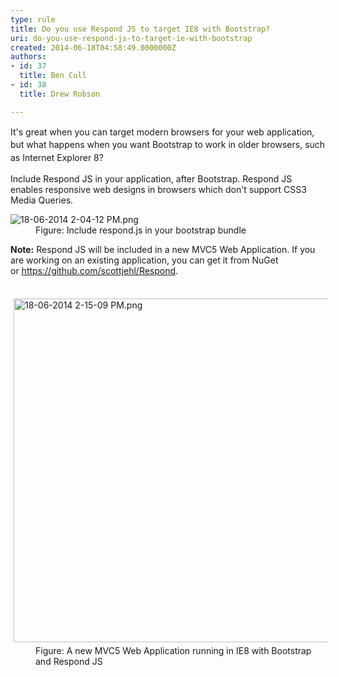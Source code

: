 ```yaml
---
type: rule
title: Do you use Respond JS to target IE8 with Bootstrap?
uri: do-you-use-respond-js-to-target-ie-with-bootstrap
created: 2014-06-18T04:58:49.0000000Z
authors:
- id: 37
  title: Ben Cull
- id: 38
  title: Drew Robson

---
```




<span class='intro'> <p><span style="line-height&#58;20.799999237060547px;">It's great when you can target modern browsers for your web application, but what happens when you want Bootstrap to work in older browsers, such as Internet Explorer 8?</span></p> </span>

<p>Include Respond JS in your application, after Bootstrap. Respond JS enables responsive web designs in browsers which don't support CSS3 Media Queries.
</p><dl class="image"><dt><img src="/PublishingImages/18-06-2014%202-04-12%20PM.png" alt="18-06-2014 2-04-12 PM.png" /></dt><dd>Figure&#58; Include respond.js in your bootstrap bundle</dd></dl><p><b>Note&#58;</b> Respond JS will be included in a new MVC5 Web Application. If you are working on an existing application, you can get it from NuGet or&#160;<a href="https&#58;//github.com/scottjehl/Respond">https&#58;//github.com/scottjehl/Respond​</a>.</p><dl class="image"><dt>​<img src="/PublishingImages/18-06-2014%202-15-09%20PM.png" alt="18-06-2014 2-15-09 PM.png" style="margin&#58;5px;width&#58;550px;" /></dt><dd>Figure&#58; A new MVC5 Web Application running in IE8 with Bootstrap and Respond JS​</dd></dl>


